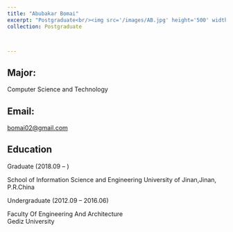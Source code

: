 ```yaml
---
title: "Abubakar Bomai"
excerpt: "Postgraduate<br/><img src='/images/AB.jpg' height='500' width='300'>"
collection: Postgraduate



---
```

Major:   
---
Computer Science and Technology 

Email:            
---
bomai02@gmail.com



Education
----
Graduate (2018.09 –  ) 

School of Information Science and Engineering 
University of Jinan,Jinan, P.R.China 

Undergraduate (2012.09 – 2016.06) 


Faculty Of Engineering And Architecture  
Gediz University 


